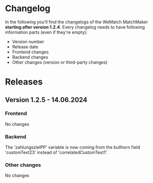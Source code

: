 # Changelog
In the following you'll find the changelogs of the WeMatch MatchMaker **starting after version 1.2.4**. Every changelog needs to have following information parts (even if they're empty):

- Version number
- Release date
- Frontend changes
- Backend changes
- Other changes (version or third-party changes)

# Releases

## Version 1.2.5 - 14.06.2024

### Frontend
No changes

### Backend
The 'zahlungszielPP' variable is now coming from the bullhorn field 'customText23' instead of 'correlatedCustomText1'.

### Other changes
No changes